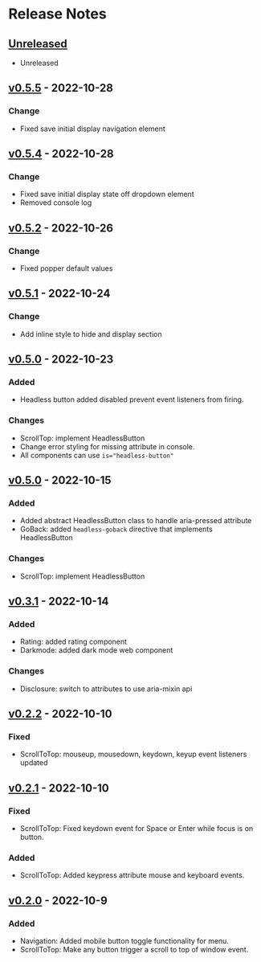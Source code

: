 # Release Notes

## [Unreleased](https://github.com/designbycode/vanilla-headless/compare/v0.5.5...HEAD)
- Unreleased


## [v0.5.5](https://github.com/designbycode/vanilla-headless/compare/v0.5.4...v0.5.5) - 2022-10-28
### Change 
- Fixed save initial display navigation element

## [v0.5.4](https://github.com/designbycode/vanilla-headless/compare/v0.5.2...v0.5.4) - 2022-10-28
### Change 
- Fixed save initial display state off dropdown element 
- Removed console log


## [v0.5.2](https://github.com/designbycode/vanilla-headless/compare/v0.5.1...v0.5.2) - 2022-10-26
### Change 
- Fixed popper default values

## [v0.5.1](https://github.com/designbycode/vanilla-headless/compare/v0.5.0...v0.5.1) - 2022-10-24
### Change 
- Add inline style to hide and display section


## [v0.5.0](https://github.com/designbycode/vanilla-headless/compare/v0.4.0...v0.5.0) - 2022-10-23
### Added
- Headless button added disabled prevent event listeners from firing.
### Changes
- ScrollTop: implement HeadlessButton
- Change error styling for missing attribute in console.
- All components can use ``is="headless-button"``

## [v0.5.0](https://github.com/designbycode/vanilla-headless/compare/v0.3.1...v0.4.0) - 2022-10-15

### Added
- Added abstract HeadlessButton class to handle aria-pressed attribute
- GoBack: added ``headless-goback`` directive that implements HeadlessButton
### Changes
- ScrollTop: implement HeadlessButton

## [v0.3.1](https://github.com/designbycode/vanilla-headless/compare/v0.2.2...v0.3.1) - 2022-10-14
### Added
- Rating: added rating component 
- Darkmode: added dark mode web component

### Changes
- Disclosure: switch to attributes to use aria-mixin api

## [v0.2.2](https://github.com/designbycode/vanilla-headless/compare/v0.2.1...v0.2.2) - 2022-10-10
### Fixed
- ScrollToTop: mouseup, mousedown, keydown, keyup event listeners updated

## [v0.2.1](https://github.com/designbycode/vanilla-headless/compare/v0.2.0...v0.2.1) - 2022-10-10
### Fixed
- ScrollToTop: Fixed keydown event for Space or Enter while focus is on button.
### Added
- ScrollToTop: Added keypress attribute mouse and keyboard events.

## [v0.2.0](https://github.com/designbycode/vanilla-headless/compare/v0.1.5...v0.2.0) - 2022-10-9
### Added
- Navigation: Added mobile button toggle functionality for menu.
- ScrollToTop: Make any button trigger a scroll to top of window event. 
